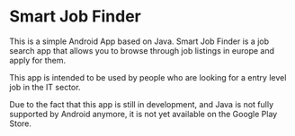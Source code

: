 # Smart Job Finder

This is a simple Android App based on Java. Smart Job Finder is a job search app that allows you 
to browse through job listings in europe and apply for them.

This app is intended to be used by people who are looking for a entry level job in the IT sector.

Due to the fact that this app is still in development, and Java is not fully supported by Android anymore, it is not yet available on the Google Play Store.

